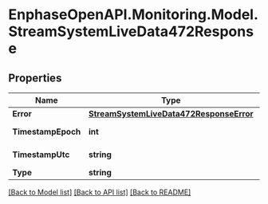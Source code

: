 # EnphaseOpenAPI.Monitoring.Model.StreamSystemLiveData472Response

## Properties

Name | Type | Description | Notes
------------ | ------------- | ------------- | -------------
**Error** | [**StreamSystemLiveData472ResponseError**](StreamSystemLiveData472ResponseError.md) |  | [optional] 
**TimestampEpoch** | **int** | Timestamp in epoch format. | [optional] 
**TimestampUtc** | **string** | Timestamp in UTC format. | [optional] 
**Type** | **string** | validation_error | [optional] 

[[Back to Model list]](../README.md#documentation-for-models) [[Back to API list]](../README.md#documentation-for-api-endpoints) [[Back to README]](../README.md)

